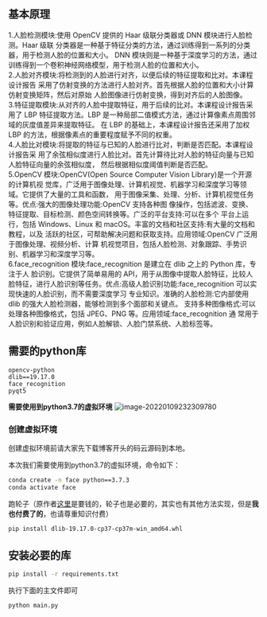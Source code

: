 ## 基本原理

1.人脸检测模块:使用 OpenCV 提供的 Haar 级联分类器或 DNN 模块进行人脸检测。Haar 级联 分类器是一种基于特征分类的方法，通过训练得到一系列的分类器，用于检测人脸的位置和大小。 DNN 模块则是一种基于深度学习的方法，通过训练得到一个卷积神经网络模型，用于检测人脸的位置和大小。  
2.人脸对齐模块:将检测到的人脸进行对齐，以便后续的特征提取和比对。本课程设计报告 采用了仿射变换的方法进行人脸对齐。首先根据人脸的位置和大小计算仿射变换矩阵，然后对原始 人脸图像进行仿射变换，得到对齐后的人脸图像。  
3.特征提取模块:从对齐的人脸中提取特征，用于后续的比对。本课程设计报告采用了 LBP 特征提取方法。LBP 是一种局部二值模式方法，通过计算像素点周围邻域的灰度值差异来提取特征。 在 LBP 的基础上，本课程设计报告还采用了加权 LBP 的方法，根据像素点的重要程度赋予不同的权重。   
4.人脸比对模块:将提取的特征与已知的人脸进行比对，判断是否匹配。本课程设计报告采 用了余弦相似度进行人脸比对。首先计算待比对人脸的特征向量与已知人脸特征向量的余弦相似度， 然后根据相似度阈值判断是否匹配。  
5.OpenCV 模块:OpenCV(Open Source Computer Vision Library)是一个开源的计算机视 觉库，广泛用于图像处理、计算机视觉、机器学习和深度学习等领域。它提供了大量的工具和函数， 用于图像采集、处理、分析、计算机视觉任务等。优点:强大的图像处理功能:OpenCV 支持各种图 像操作，包括滤波、变换、特征提取、目标检测、颜色空间转换等。广泛的平台支持:可以在多个 平台上运行，包括 Windows、Linux 和 macOS。丰富的文档和社区支持:有大量的文档和教程，以及 活跃的社区，可帮助解决问题和获取支持。应用领域:OpenCV 广泛用于图像处理、视频分析、计算 机视觉项目，包括人脸检测、对象跟踪、手势识别、机器学习和深度学习等。  
6.face_recognition 模块:face_recognition 是建立在 dlib 之上的 Python 库，专注于人 脸识别。它提供了简单易用的 API，用于从图像中提取人脸特征，比较人脸特征，进行人脸识别等任务。优点:高级人脸识别功能:face_recognition 可以实现快速的人脸识别，而不需要深度学习 专业知识。准确的人脸检测:它内部使用 dlib 的强大人脸检测器，能够检测到多个面部和关键点。 支持多种图像格式:可以处理各种图像格式，包括 JPEG、PNG 等。应用领域:face_recognition 通 常用于人脸识别和验证应用，例如人脸解锁、人脸门禁系统、人脸标签等。  


## 需要的python库

```
opencv-python
dlib==19.17.0
face_recognition
pyqt5
```

**需要使用到python3.7的虚拟环境**
![image-20220109232309780](https://vehicle4cm.oss-cn-beijing.aliyuncs.com/typoraimgs/image-20220109232309780.png)
### 创建虚拟环境

创建虚拟环境前请大家先下载博客开头的码云源码到本地。

本次我们需要使用到python3.7的虚拟环境，命令如下：

```bash
conda create -n face python==3.7.3
conda activate face
```

跑轮子（原作者[这里](https://mbd.pub/o/bread/ZJeYkpdt?next=pay&author_name=肆十二&author_avatar=https%3A%2F%2Fcdn.2zimu.com%2Fmbd_file_1679134971152.jpg)是要钱的，轮子也是必要的，其实也有其他方法实现，但是**我也付费了的**，也请尊重知识付费）
```bash
pip install dlib-19.17.0-cp37-cp37m-win_amd64.whl
```

## 安装必要的库

```bash
pip install -r requirements.txt
```

执行下面的主文件即可

```bash
python main.py
```


